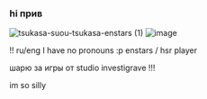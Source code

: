### hi прив

![tsukasa-suou-tsukasa-enstars (1)](https://github.com/kissimiu/kissimiu/assets/147923704/2d292406-e4a1-4c58-8200-b75346bd5f9f)
![image](https://github.com/kissimiu/kissimiu/assets/147923704/7cdca62f-9359-4b41-abae-44d7fd47ed24)


!! ru/eng
I have no pronouns :р
enstars / hsr player

шарю за игры от studio investigrave !!!



im so silly 


